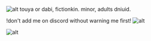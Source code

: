 ![alt](https://wilardo.crd.co/assets/images/gallery18/2db40534_original.gif?v=770dec35) touya or dabi, fictionkin. minor, adults dniuid.

!don't add me on discord without warning me first! ![alt](https://wilardo.crd.co/assets/images/gallery04/463254ad_original.gif?v=770dec35)

![alt](https://static.wikia.nocookie.net/bokunoheroacademia/images/0/0f/Toya_loses_control_of_his_Quirk_%28Anime%29.gif/revision/latest?cb=20241113021003)
<!---
touyaoi/touyaoi is a ✨ special ✨ repository because its `README.md` (this file) appears on your GitHub profile.
You can click the Preview link to take a look at your changes.
--->
